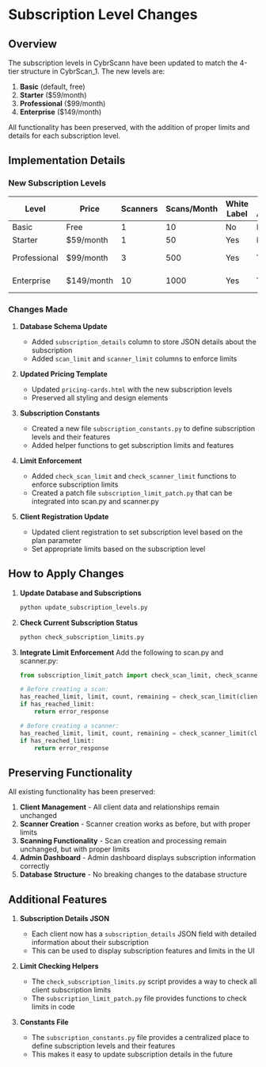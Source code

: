 # Subscription Level Changes

## Overview

The subscription levels in CybrScann have been updated to match the 4-tier structure in CybrScan_1. The new levels are:

1. **Basic** (default, free)
2. **Starter** ($59/month)
3. **Professional** ($99/month)
4. **Enterprise** ($149/month)

All functionality has been preserved, with the addition of proper limits and details for each subscription level.

## Implementation Details

### New Subscription Levels

| Level        | Price      | Scanners | Scans/Month | White Label | API Access | Support             |
|--------------|------------|----------|-------------|-------------|------------|---------------------|
| Basic        | Free       | 1        | 10          | No          | No         | Community           |
| Starter      | $59/month  | 1        | 50          | Yes         | No         | Email               |
| Professional | $99/month  | 3        | 500         | Yes         | Yes        | Priority Phone      |
| Enterprise   | $149/month | 10       | 1000        | Yes         | Yes        | 24/7 Dedicated      |

### Changes Made

1. **Database Schema Update**
   - Added `subscription_details` column to store JSON details about the subscription
   - Added `scan_limit` and `scanner_limit` columns to enforce limits

2. **Updated Pricing Template**
   - Updated `pricing-cards.html` with the new subscription levels
   - Preserved all styling and design elements

3. **Subscription Constants**
   - Created a new file `subscription_constants.py` to define subscription levels and their features
   - Added helper functions to get subscription limits and features

4. **Limit Enforcement**
   - Added `check_scan_limit` and `check_scanner_limit` functions to enforce subscription limits
   - Created a patch file `subscription_limit_patch.py` that can be integrated into scan.py and scanner.py

5. **Client Registration Update**
   - Updated client registration to set subscription level based on the plan parameter
   - Set appropriate limits based on the subscription level

## How to Apply Changes

1. **Update Database and Subscriptions**
   ```bash
   python update_subscription_levels.py
   ```

2. **Check Current Subscription Status**
   ```bash
   python check_subscription_limits.py
   ```

3. **Integrate Limit Enforcement**
   Add the following to scan.py and scanner.py:
   ```python
   from subscription_limit_patch import check_scan_limit, check_scanner_limit
   
   # Before creating a scan:
   has_reached_limit, limit, count, remaining = check_scan_limit(client_id)
   if has_reached_limit:
       return error_response
   
   # Before creating a scanner:
   has_reached_limit, limit, count, remaining = check_scanner_limit(client_id)
   if has_reached_limit:
       return error_response
   ```

## Preserving Functionality

All existing functionality has been preserved:

1. **Client Management** - All client data and relationships remain unchanged
2. **Scanner Creation** - Scanner creation works as before, but with proper limits
3. **Scanning Functionality** - Scan creation and processing remain unchanged, but with proper limits
4. **Admin Dashboard** - Admin dashboard displays subscription information correctly
5. **Database Structure** - No breaking changes to the database structure

## Additional Features

1. **Subscription Details JSON**
   - Each client now has a `subscription_details` JSON field with detailed information about their subscription
   - This can be used to display subscription features and limits in the UI

2. **Limit Checking Helpers**
   - The `check_subscription_limits.py` script provides a way to check all client subscription limits
   - The `subscription_limit_patch.py` file provides functions to check limits in code

3. **Constants File**
   - The `subscription_constants.py` file provides a centralized place to define subscription levels and their features
   - This makes it easy to update subscription details in the future